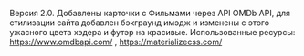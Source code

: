 Версия 2.0. Добавлены карточки с Фильмами через API OMDb API, для стилизации сайта добавлен бэкграунд имэдж и изменены с этого ужасного цвета хэдера и футэр на красивые.
Использованные ресурсы: https://www.omdbapi.com/ , https://materializecss.com/
